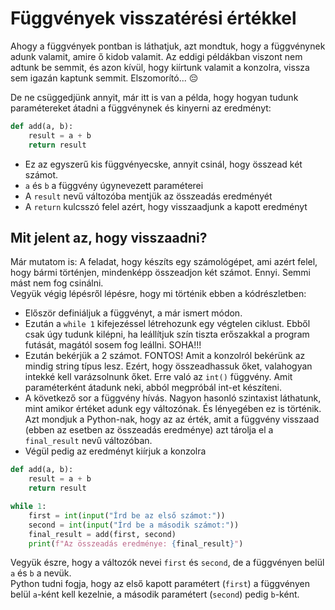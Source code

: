 # Függvények visszatérési értékkel

Ahogy a függvények pontban is láthatjuk, azt mondtuk, hogy a függvénynek adunk valamit, amire ő kidob valamit.
Az eddigi példákban viszont nem adtunk be semmit, és azon kívül, hogy kiírtunk valamit a konzolra, vissza sem igazán kaptunk semmit. Elszomorító... 😔

De ne csüggedjünk annyit, már itt is van a példa, hogy hogyan tudunk paramétereket átadni a függvénynek és kinyerni az eredményt:


```python
def add(a, b):
    result = a + b
    return result
```

- Ez az egyszerű kis függvényecske, annyit csinál, hogy összead két számot.
- `a` és `b` a függvény úgynevezett paraméterei
- A `result` nevű változóba mentjük az összeadás eredményét
- A `return` kulcsszó felel azért, hogy visszaadjunk a kapott eredményt

## Mit jelent az, hogy visszaadni?

Már mutatom is:
A feladat, hogy készíts egy számológépet, ami azért felel, hogy bármi történjen, mindenképp összeadjon két számot. Ennyi. Semmi mást nem fog csinálni. </br>
Vegyük végig lépésről lépésre, hogy mi történik ebben a kódrészletben:
- Először definiáljuk a függvényt, a már ismert módon.
- Ezután a `while 1` kifejezéssel létrehozunk egy végtelen ciklust. Ebből csak úgy tudunk kilépni, ha leállítjuk szín tiszta erőszakkal a program futását, magától sosem fog leállni. SOHA!!!
- Ezután bekérjük a 2 számot. FONTOS! Amit a konzolról bekérünk az mindig string típus lesz. Ezért, hogy összeadhassuk őket, valahogyan intekké kell varázsolnunk őket. Erre való az `int()` függvény. Amit paraméterként átadunk neki, abból megpróbál int-et készíteni.
- A következő sor a függvény hívás. Nagyon hasonló szintaxist láthatunk, mint amikor értéket adunk egy változónak. És lényegében ez is történik. Azt mondjuk a Python-nak, hogy az az érték, amit a függvény visszaad (ebben az esetben az összeadás eredménye) azt tárolja el a `final_result` nevű változóban.
- Végül pedig az eredményt kiírjuk a konzolra

```python
def add(a, b):
    result = a + b
    return result

while 1:
    first = int(input("Írd be az első számot:"))
    second = int(input("Írd be a második számot:"))
    final_result = add(first, second)
    print(f"Az összeadás eredménye: {final_result}")
```

Vegyük észre, hogy a változók nevei `first` és `second`, de a függvényen belül `a` és `b` a nevük. </br>
Python tudni fogja, hogy az első kapott paramétert (`first`) a függvényen belül `a`-ként kell kezelnie, a második paramétert (`second`) pedig `b`-ként.
